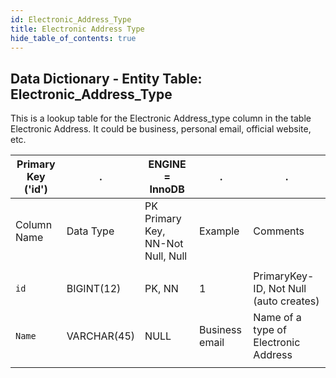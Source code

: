 ```yaml
---
id: Electronic_Address_Type
title: Electronic Address Type
hide_table_of_contents: true
---
```


## Data Dictionary - Entity Table: Electronic_Address_Type

This is a lookup table for the Electronic Address_type column in the table Electronic Address.
It could be business, personal email, official website, etc.

| Primary Key ('id')|.|ENGINE = InnoDB|.|.|
|---|---|---|---|---|
|Column Name|Data Type|PK Primary Key, NN-Not Null, Null|Example|Comments|
||
|`id`|BIGINT(12)|PK, NN|1|PrimaryKey-ID, Not Null (auto creates)|
|`Name`|VARCHAR(45)|NULL|Business email|Name of a type of Electronic Address|
||
